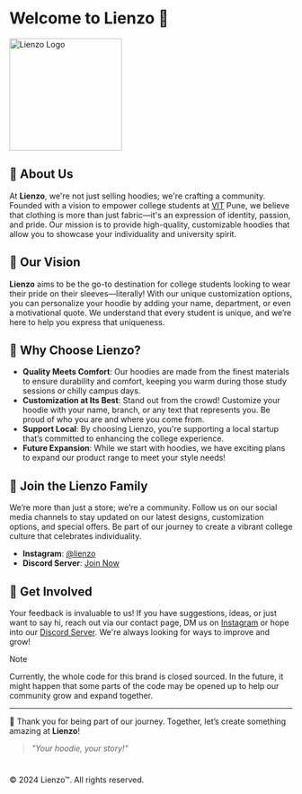 # Welcome to Lienzo 👕

<img src="https://github.com/lienzo-fashion.png" alt="Lienzo Logo" width="200" height="200">

## 🏢 About Us

At **Lienzo**, we're not just selling hoodies; we're crafting a community. Founded with a vision to empower college students at [VIT](https://www.vit.edu/) Pune, we believe that clothing is more than just fabric—it's an expression of identity, passion, and pride. Our mission is to provide high-quality, customizable hoodies that allow you to showcase your individuality and university spirit.

## 🌟 Our Vision

**Lienzo** aims to be the go-to destination for college students looking to wear their pride on their sleeves—literally! With our unique customization options, you can personalize your hoodie by adding your name, department, or even a motivational quote. We understand that every student is unique, and we’re here to help you express that uniqueness.

## 💖 Why Choose Lienzo?

- **Quality Meets Comfort**: Our hoodies are made from the finest materials to ensure durability and comfort, keeping you warm during those study sessions or chilly campus days.
- **Customization at Its Best**: Stand out from the crowd! Customize your hoodie with your name, branch, or any text that represents you. Be proud of who you are and where you come from.
- **Support Local**: By choosing Lienzo, you're supporting a local startup that’s committed to enhancing the college experience.
- **Future Expansion**: While we start with hoodies, we have exciting plans to expand our product range to meet your style needs!

## 🤝 Join the Lienzo Family

We’re more than just a store; we’re a community. Follow us on our social media channels to stay updated on our latest designs, customization options, and special offers. Be part of our journey to create a vibrant college culture that celebrates individuality.

- **Instagram**: [@lienzo](https://instagram.com/lienzo_fashion_hub)
- **Discord Server**: [Join Now](https://discord.gg/jH3SCAhx6k)

## 📣 Get Involved

Your feedback is invaluable to us! If you have suggestions, ideas, or just want to say hi, reach out via our contact page, DM us on [Instagram](https://instagram.com/lienzo_fashion_hub) or hope into our [Discord Server](https://discord.gg/jH3SCAhx6k). We're always looking for ways to improve and grow!

> [!NOTE]
> Currently, the whole code for this brand is closed sourced. In the future, it might happen that some parts of the code may be opened up to help our community grow and expand together.


---

💌 Thank you for being part of our journey. Together, let’s create something amazing at **Lienzo**!

> *"Your hoodie, your story!"*

#
© 2024 Lienzo™. All rights reserved.
